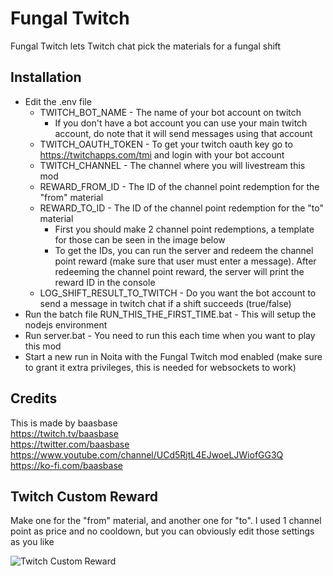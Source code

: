 # Fungal Twitch

Fungal Twitch lets Twitch chat pick the materials for a fungal shift

## Installation

- Edit the .env file
  - TWITCH_BOT_NAME - The name of your bot account on twitch
    - If you don't have a bot account you can use your main twitch account, do note that it will send messages using that account
  - TWITCH_OAUTH_TOKEN - To get your twitch oauth key go to https://twitchapps.com/tmi and login with your bot account
  - TWITCH_CHANNEL - The channel where you will livestream this mod
  - REWARD_FROM_ID - The ID of the channel point redemption for the "from" material
  - REWARD_TO_ID - The ID of the channel point redemption for the "to" material
    - First you should make 2 channel point redemptions, a template for those can be seen in the image below
    - To get the IDs, you can run the server and redeem the channel point reward (make sure that user must enter a message). After redeeming the channel point reward, the server will print the reward ID in the console
  - LOG_SHIFT_RESULT_TO_TWITCH - Do you want the bot account to send a message in twitch chat if a shift succeeds (true/false)
- Run the batch file RUN_THIS_THE_FIRST_TIME.bat - This will setup the nodejs environment
- Run server.bat - You need to run this each time when you want to play this mod
- Start a new run in Noita with the Fungal Twitch mod enabled (make sure to grant it extra privileges, this is needed for websockets to work)

## Credits

This is made by baasbase  
https://twitch.tv/baasbase  
https://twitter.com/baasbase  
https://www.youtube.com/channel/UCd5RjtL4EJwoeLJWiofGG3Q  
https://ko-fi.com/baasbase

## Twitch Custom Reward

Make one for the "from" material, and another one for "to". I used 1 channel point as price and no cooldown, but you can obviously edit those settings as you like

![Twitch Custom Reward](https://i.imgur.com/vXgmVTD.png)
